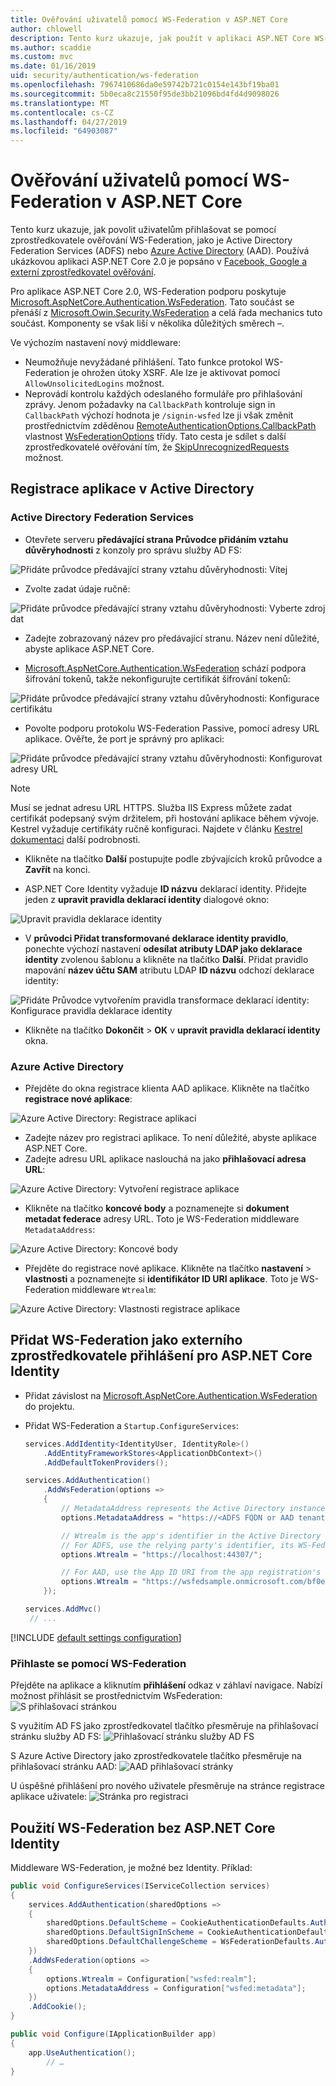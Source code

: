 ```yaml
---
title: Ověřování uživatelů pomocí WS-Federation v ASP.NET Core
author: chlowell
description: Tento kurz ukazuje, jak použít v aplikaci ASP.NET Core WS-Federation.
ms.author: scaddie
ms.custom: mvc
ms.date: 01/16/2019
uid: security/authentication/ws-federation
ms.openlocfilehash: 7967410686da0e59742b721c0154e143bf19ba01
ms.sourcegitcommit: 5b0eca8c21550f95de3bb21096bd4fd4d9098026
ms.translationtype: MT
ms.contentlocale: cs-CZ
ms.lasthandoff: 04/27/2019
ms.locfileid: "64903087"
---
```

# <a name="authenticate-users-with-ws-federation-in-aspnet-core"></a>Ověřování uživatelů pomocí WS-Federation v ASP.NET Core

Tento kurz ukazuje, jak povolit uživatelům přihlašovat se pomocí zprostředkovatele ověřování WS-Federation, jako je Active Directory Federation Services (ADFS) nebo [Azure Active Directory](/azure/active-directory/) (AAD). Používá ukázkovou aplikaci ASP.NET Core 2.0 je popsáno v [Facebook, Google a externí zprostředkovatel ověřování](xref:security/authentication/social/index).

Pro aplikace ASP.NET Core 2.0, WS-Federation podporu poskytuje [Microsoft.AspNetCore.Authentication.WsFederation](https://www.nuget.org/packages/Microsoft.AspNetCore.Authentication.WsFederation). Tato součást se přenáší z [Microsoft.Owin.Security.WsFederation](https://www.nuget.org/packages/Microsoft.Owin.Security.WsFederation) a celá řada mechanics tuto součást. Komponenty se však liší v několika důležitých směrech –.

Ve výchozím nastavení nový middleware:

* Neumožňuje nevyžádané přihlášení. Tato funkce protokol WS-Federation je ohrožen útoky XSRF. Ale lze je aktivovat pomocí `AllowUnsolicitedLogins` možnost.
* Neprovádí kontrolu každých odeslaného formuláře pro přihlašování zprávy. Jenom požadavky na `CallbackPath` kontroluje sign in `CallbackPath` výchozí hodnota je `/signin-wsfed` lze ji však změnit prostřednictvím zděděnou [RemoteAuthenticationOptions.CallbackPath](/dotnet/api/microsoft.aspnetcore.authentication.remoteauthenticationoptions.callbackpath) vlastnost [ WsFederationOptions](/dotnet/api/microsoft.aspnetcore.authentication.wsfederation.wsfederationoptions) třídy. Tato cesta je sdílet s další zprostředkovatelé ověřování tím, že [SkipUnrecognizedRequests](/dotnet/api/microsoft.aspnetcore.authentication.wsfederation.wsfederationoptions.skipunrecognizedrequests) možnost.

## <a name="register-the-app-with-active-directory"></a>Registrace aplikace v Active Directory

### <a name="active-directory-federation-services"></a>Active Directory Federation Services

* Otevřete serveru **předávající strana Průvodce přidáním vztahu důvěryhodnosti** z konzoly pro správu služby AD FS:

![Přidáte průvodce předávající strany vztahu důvěryhodnosti: Vítej](ws-federation/_static/AdfsAddTrust.png)

* Zvolte zadat údaje ručně:

![Přidáte průvodce předávající strany vztahu důvěryhodnosti: Vyberte zdroj dat](ws-federation/_static/AdfsSelectDataSource.png)

* Zadejte zobrazovaný název pro předávající stranu. Název není důležité, abyste aplikace ASP.NET Core.

* [Microsoft.AspNetCore.Authentication.WsFederation](https://www.nuget.org/packages/Microsoft.AspNetCore.Authentication.WsFederation) schází podpora šifrování tokenů, takže nekonfigurujte certifikát šifrování tokenů:

![Přidáte průvodce předávající strany vztahu důvěryhodnosti: Konfigurace certifikátu](ws-federation/_static/AdfsConfigureCert.png)

* Povolte podporu protokolu WS-Federation Passive, pomocí adresy URL aplikace. Ověřte, že port je správný pro aplikaci:

![Přidáte průvodce předávající strany vztahu důvěryhodnosti: Konfigurovat adresy URL](ws-federation/_static/AdfsConfigureUrl.png)

> [!NOTE]
> Musí se jednat adresu URL HTTPS. Služba IIS Express můžete zadat certifikát podepsaný svým držitelem, při hostování aplikace během vývoje. Kestrel vyžaduje certifikáty ručně konfiguraci. Najdete v článku [Kestrel dokumentaci](xref:fundamentals/servers/kestrel) další podrobnosti.

* Klikněte na tlačítko **Další** postupujte podle zbývajících kroků průvodce a **Zavřít** na konci.

* ASP.NET Core Identity vyžaduje **ID názvu** deklarací identity. Přidejte jeden z **upravit pravidla deklarací identity** dialogové okno:

![Upravit pravidla deklarace identity](ws-federation/_static/EditClaimRules.png)

* V **průvodci Přidat transformované deklarace identity pravidlo**, ponechte výchozí nastavení **odesílat atributy LDAP jako deklarace identity** zvolenou šablonu a klikněte na tlačítko **Další**. Přidat pravidlo mapování **název účtu SAM** atributu LDAP **ID názvu** odchozí deklarace identity:

![Přidáte Průvodce vytvořením pravidla transformace deklarací identity: Konfigurace pravidla deklarace identity](ws-federation/_static/AddTransformClaimRule.png)

* Klikněte na tlačítko **Dokončit** > **OK** v **upravit pravidla deklarací identity** okna.

### <a name="azure-active-directory"></a>Azure Active Directory

* Přejděte do okna registrace klienta AAD aplikace. Klikněte na tlačítko **registrace nové aplikace**:

![Azure Active Directory: Registrace aplikací](ws-federation/_static/AadNewAppRegistration.png)

* Zadejte název pro registraci aplikace. To není důležité, abyste aplikace ASP.NET Core.
* Zadejte adresu URL aplikace naslouchá na jako **přihlašovací adresa URL**:

![Azure Active Directory: Vytvoření registrace aplikace](ws-federation/_static/AadCreateAppRegistration.png)

* Klikněte na tlačítko **koncové body** a poznamenejte si **dokument metadat federace** adresy URL. Toto je WS-Federation middleware `MetadataAddress`:

![Azure Active Directory: Koncové body](ws-federation/_static/AadFederationMetadataDocument.png)

* Přejděte do registrace nové aplikace. Klikněte na tlačítko **nastavení** > **vlastnosti** a poznamenejte si **identifikátor ID URI aplikace**. Toto je WS-Federation middleware `Wtrealm`:

![Azure Active Directory: Vlastnosti registrace aplikace](ws-federation/_static/AadAppIdUri.png)

## <a name="add-ws-federation-as-an-external-login-provider-for-aspnet-core-identity"></a>Přidat WS-Federation jako externího zprostředkovatele přihlášení pro ASP.NET Core Identity

* Přidat závislost na [Microsoft.AspNetCore.Authentication.WsFederation](https://www.nuget.org/packages/Microsoft.AspNetCore.Authentication.WsFederation) do projektu.
* Přidat WS-Federation a `Startup.ConfigureServices`:

    ```csharp
    services.AddIdentity<IdentityUser, IdentityRole>()
        .AddEntityFrameworkStores<ApplicationDbContext>()
        .AddDefaultTokenProviders();

    services.AddAuthentication()
        .AddWsFederation(options =>
        {
            // MetadataAddress represents the Active Directory instance used to authenticate users.
            options.MetadataAddress = "https://<ADFS FQDN or AAD tenant>/FederationMetadata/2007-06/FederationMetadata.xml";

            // Wtrealm is the app's identifier in the Active Directory instance.
            // For ADFS, use the relying party's identifier, its WS-Federation Passive protocol URL:
            options.Wtrealm = "https://localhost:44307/";

            // For AAD, use the App ID URI from the app registration's Properties blade:
            options.Wtrealm = "https://wsfedsample.onmicrosoft.com/bf0e7e6d-056e-4e37-b9a6-2c36797b9f01";
        });

    services.AddMvc()
     // ...
    ```

[!INCLUDE [default settings configuration](social/includes/default-settings.md)]

### <a name="log-in-with-ws-federation"></a>Přihlaste se pomocí WS-Federation

Přejděte na aplikace a kliknutím **přihlášení** odkaz v záhlaví navigace. Nabízí možnost přihlásit se prostřednictvím WsFederation: ![S přihlašovací stránkou](ws-federation/_static/WsFederationButton.png)

S využitím AD FS jako zprostředkovatel tlačítko přesměruje na přihlašovací stránku služby AD FS: ![Přihlašovací stránku služby AD FS](ws-federation/_static/AdfsLoginPage.png)

S Azure Active Directory jako zprostředkovatele tlačítko přesměruje na přihlašovací stránku AAD: ![AAD přihlašovací stránky](ws-federation/_static/AadSignIn.png)

U úspěšné přihlášení pro nového uživatele přesměruje na stránce registrace aplikace uživatele: ![Stránka pro registraci](ws-federation/_static/Register.png)

## <a name="use-ws-federation-without-aspnet-core-identity"></a>Použití WS-Federation bez ASP.NET Core Identity

Middleware WS-Federation, je možné bez Identity. Příklad:

```csharp
public void ConfigureServices(IServiceCollection services)
{
    services.AddAuthentication(sharedOptions =>
    {
        sharedOptions.DefaultScheme = CookieAuthenticationDefaults.AuthenticationScheme;
        sharedOptions.DefaultSignInScheme = CookieAuthenticationDefaults.AuthenticationScheme;
        sharedOptions.DefaultChallengeScheme = WsFederationDefaults.AuthenticationScheme;
    })
    .AddWsFederation(options =>
    {
        options.Wtrealm = Configuration["wsfed:realm"];
        options.MetadataAddress = Configuration["wsfed:metadata"];
    })
    .AddCookie();
}

public void Configure(IApplicationBuilder app)
{
    app.UseAuthentication();
        // …
}
```
